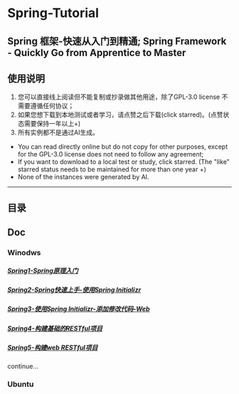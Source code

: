 # Spring-Tutorial

## Spring 框架-快速从入门到精通; Spring Framework - Quickly Go from Apprentice to Master

## 使用说明

1. 您可以直接线上阅读但不能复制或抄录做其他用途，除了GPL-3.0 license 不需要遵循任何协议；
2. 如果您想下载到本地测试或者学习，请点赞之后下载(click starred)。(点赞状态需要保持一年以上+)
3. 所有实例都不是通过AI生成。

* You can read directly online but do not copy for other purposes, except for the GPL-3.0 license does not need to follow any agreement;
* If you want to download to a local test or study, click starred. (The "like" starred status needs to be maintained for more than one year +)
* None of the instances were generated by AI.

---

## 目录

## Doc

### Winodws

##### [Spring1-Spring原理入门](handsonDoc/Spring001-Spring原理入门.md)

##### [Spring2-Spring快速上手-使用Spring Initializr](handsonDocdoc/Spring002-Spring快速上手-使用Spring%20Initializr.md)

##### [Spring3-使用Spring Initializr-添加修改代码-Web](handsonDocdoc/Spring003-使用Spring%20Initializr-添加修改代码-Web.md)

##### [Spring4-构建基础的RESTful项目](handsonDocdoc/Spring004-构建基础的RESTful项目.md)

##### [Spring5-构建web RESTful项目](handsonDocdoc/Spring005-构建web%20RESTful项目.md)

continue...


### Ubuntu





